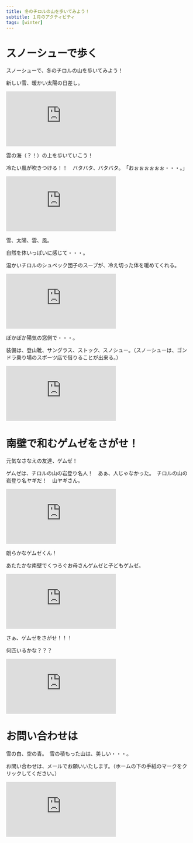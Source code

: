 ```yaml
---
title: 冬のチロルの山を歩いてみよう！
subtitle: １月のアクティビティ
tags: [winter]
---
```


# スノーシューで歩く

スノーシューで、冬のチロルの山を歩いてみよう！

新しい雪、暖かい太陽の日差し。

![pascherkofel-sonnne](http://piwigo.schickl.de/i.php?/upload/2024/01/17/20240117151613-68672de0-me.jpg)

雲の海（？！）の上を歩いていこう！

冷たい風が吹きつける！！　バタバタ、バタバタ。　「おぉぉぉぉぉぉ・・・。」

![pascherkofel-wolken](http://piwigo.schickl.de/i.php?/upload/2024/01/17/20240117151909-8f20e821-me.jpg)

雪、太陽、雲、風。

自然を体いっぱいに感じて・・・。

温かいチロルのシュペック団子のスープが、冷え切った体を暖めてくれる。

![pascherkofel-suppe](http://piwigo.schickl.de/i.php?/upload/2024/01/17/20240117152141-17a5282e-me.jpg)

ぽかぽか陽気の窓側で・・・。

装備は、登山靴、サングラス、ストック、スノシュー。（スノーシューは、ゴンドラ乗り場のスポーツ店で借りることが出来る。）

![gipfelkreuz-pascherkofel](http://piwigo.schickl.de/i.php?/upload/2024/01/17/20240117152520-8effb44a-me.jpg)


# 南壁で和むゲムゼをさがせ！

元気なさなえの友達、ゲムゼ！

ゲムゼは、チロルの山の岩登り名人！　あぁ、人じゃなかった。　チロルの山の岩登り名ヤギだ！　山ヤギさん。

![gemse1](http://piwigo.schickl.de/i.php?/upload/2024/01/14/20240114124143-9d13658e-me.jpg)

朗らかなゲムゼくん！

あたたかな南壁でくつろぐお母さんゲムゼと子どもゲムゼ。

![muttergemse und kindgemse](http://piwigo.schickl.de/i.php?/upload/2024/01/14/20240114123535-ac0b5331-me.jpg)

さぁ、ゲムゼをさがせ！！！

何匹いるかな？？？

![suchen](http://piwigo.schickl.de/i.php?/upload/2024/01/14/20240114123807-ebc3d401-xx.jpg)


# お問い合わせは

雪の白、空の青。　雪の積もった山は、美しい・・・。

お問い合わせは、メールでお願いいたします。（ホームの下の手紙のマークをクリックしてください。）

![ich](http://piwigo.schickl.de/i.php?/upload/2024/01/14/20240114123409-7b948c22-me.jpg)
